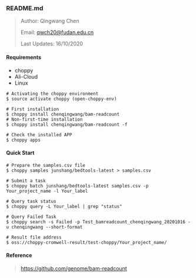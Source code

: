 
### README.md

> Author: Qingwang Chen
>
> Email: qwch20@fudan.edu.cn
>
> Last Updates: 16/10/2020

#### Requirements

- choppy
- Ali-Cloud
- Linux

```
# Activating the choppy environment
$ source activate choppy (open-choppy-env)

# First installation
$ choppy install chenqingwang/bam-readcount
# Non-first-time installation
$ choppy install chenqingwang/bam-readcount -f 

# Check the installed APP
$ choppy apps
```

#### Quick Start

```
# Prepare the samples.csv file
$ choppy samples junshang/bedtools-latest > samples.csv

# Submit a task
$ choppy batch junshang/bedtools-latest samples.csv -p Your_project_name -l Your_label

# Query task status
$ choppy query -L Your_label | grep "status"

# Query Failed Task
$ choppy search -s Failed -p Test_bamreadcount_chenqingwang_20201016 -u chenqingwang --short-format

# Result file address
$ oss://choppy-cromwell-result/test-choppy/Your_project_name/
```
#### Reference
> https://github.com/genome/bam-readcount